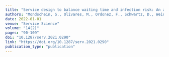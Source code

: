 ```yaml
---
title: "Service design to balance waiting time and infection risk: An application for elections during the COVID-19 pandemic"
authors: "Mondschein, S., Olivares, M., Ordonez, F., Schwartz, D., Weintraub, A., Torres-Ulloa, I., Aguayo, C. and Canessa, G."
date: 2022-01-01
venue: "Service Science"
volume: "14(2)"
pages: "90-109"
doi: "10.1287/serv.2021.0290"
link: "https://doi.org/10.1287/serv.2021.0290"
publication_type: "publication"
---
```

